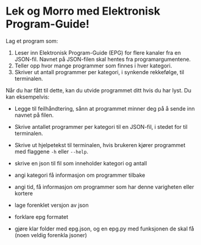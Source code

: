 Lek og Morro med Elektronisk Program-Guide!
===========================================



Lag et program som:
1. Leser inn Elektronisk Program-Guide (EPG) for flere kanaler fra en JSON-fil. Navnet på JSON-filen skal hentes fra programargumentene.
2. Teller opp hvor mange programmer som finnes i hver kategori.
3. Skriver ut antall programmer per kategori, i synkende rekkefølge, til terminalen.

Når du har fått til dette, kan du utvide programmet ditt hvis du har lyst. Du kan eksempelvis:
- Legge til feilhåndtering, sånn at programmet minner deg på å sende inn navnet på filen.
- Skrive antallet programmer per kategori til en JSON-fil, i stedet for til terminalen.
- Skrive ut hjelpetekst til terminalen, hvis brukeren kjører programmet med flaggene `-h` eller `--help`.
- skrive en json til fil som inneholder kategori og antall
- angi kategori få informasjon om programmer tilbake
- angi tid, få informasjon om programmer som har denne varigheten eller kortere


- lage forenklet versjon av json
- forklare epg formatet
- gjøre klar folder med epg.json, og en epg.py med funksjonen de skal få (noen veldig forenkla jsoner)
